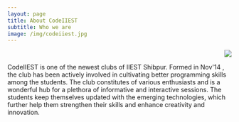 ```yaml
---
layout: page
title: About CodeIIEST
subtitle: Who we are
image: /img/codeiiest.jpg
---
```


 
<div style="text-align:right" markdown="1">

![](https://qph.ec.quoracdn.net/main-qimg-44a4d3059230a6b5f374511233b37d71-c)

</div>


CodeIIEST is one of the newest clubs of IIEST Shibpur. Formed in Nov'14 , the club has been actively involved in cultivating better programming skills among the students. The club constitutes of various enthusiasts and is a wonderful hub for a plethora of informative and interactive sessions. The students keep themselves updated with the emerging technologies, which further help them strengthen their skills and enhance creativity and innovation.

